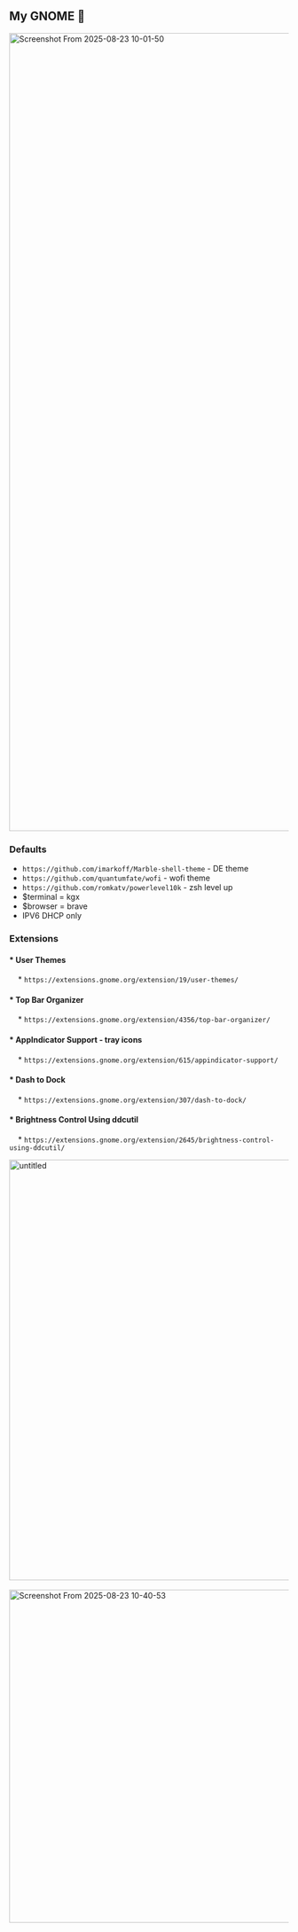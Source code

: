 ## My GNOME 🐧



<img width="2560" height="1440" alt="Screenshot From 2025-08-23 10-01-50" src="https://github.com/user-attachments/assets/47f126eb-4299-4271-936d-e72f474a2b46" />




### Defaults
 * `https://github.com/imarkoff/Marble-shell-theme` - DE theme
 * `https://github.com/quantumfate/wofi` - wofi theme
 * `https://github.com/romkatv/powerlevel10k` - zsh level up
 * $terminal = kgx
 * $browser = brave
 * IPV6 DHCP only


### Extensions

#### * **User Themes**


    * `https://extensions.gnome.org/extension/19/user-themes/`



#### * **Top Bar Organizer**

    * `https://extensions.gnome.org/extension/4356/top-bar-organizer/`



#### * **AppIndicator Support - tray icons**


    * `https://extensions.gnome.org/extension/615/appindicator-support/`



#### * **Dash to Dock**

    * `https://extensions.gnome.org/extension/307/dash-to-dock/`



#### * **Brightness Control Using ddcutil**

    * `https://extensions.gnome.org/extension/2645/brightness-control-using-ddcutil/`

<img width="523" height="759" alt="untitled" src="https://github.com/user-attachments/assets/66259359-9662-4c4f-9b6c-f3c6b52f6a92" />
   <img width="767" height="601" alt="Screenshot From 2025-08-23 10-40-53" src="https://github.com/user-attachments/assets/91a0003e-f630-4611-aa29-d6c8d31b1562" />


